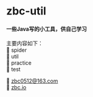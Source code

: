 # zbc-util

#### 一些Java写的小工具，供自己学习

主要内容如下：  
:space_invader: spider  
:triangular_ruler: util  
:memo: practice  
:pushpin: test  

:e-mail: <zbc0512@163.com>  
:newspaper: [zbc.io](http://zbc.io)  
